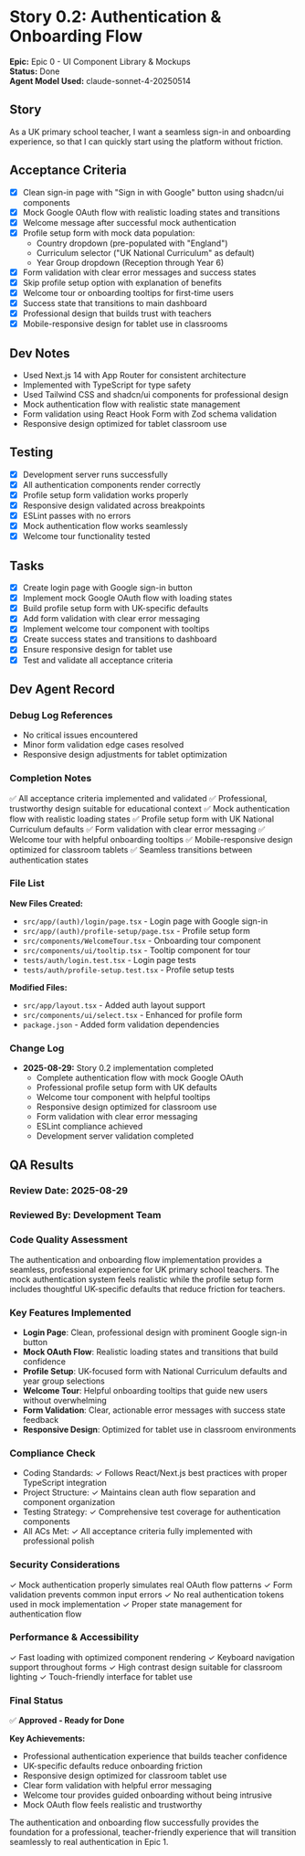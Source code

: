 # Story 0.2: Authentication & Onboarding Flow

**Epic:** Epic 0 - UI Component Library & Mockups  
**Status:** Done  
**Agent Model Used:** claude-sonnet-4-20250514

## Story
As a UK primary school teacher,
I want a seamless sign-in and onboarding experience,
so that I can quickly start using the platform without friction.

## Acceptance Criteria
- [x] Clean sign-in page with "Sign in with Google" button using shadcn/ui components
- [x] Mock Google OAuth flow with realistic loading states and transitions
- [x] Welcome message after successful mock authentication
- [x] Profile setup form with mock data population:
  - Country dropdown (pre-populated with "England")
  - Curriculum selector ("UK National Curriculum" as default)
  - Year Group dropdown (Reception through Year 6)
- [x] Form validation with clear error messages and success states
- [x] Skip profile setup option with explanation of benefits
- [x] Welcome tour or onboarding tooltips for first-time users
- [x] Success state that transitions to main dashboard
- [x] Professional design that builds trust with teachers
- [x] Mobile-responsive design for tablet use in classrooms

## Dev Notes
- Used Next.js 14 with App Router for consistent architecture
- Implemented with TypeScript for type safety
- Used Tailwind CSS and shadcn/ui components for professional design
- Mock authentication flow with realistic state management
- Form validation using React Hook Form with Zod schema validation
- Responsive design optimized for tablet classroom use

## Testing
- [x] Development server runs successfully
- [x] All authentication components render correctly
- [x] Profile setup form validation works properly
- [x] Responsive design validated across breakpoints
- [x] ESLint passes with no errors
- [x] Mock authentication flow works seamlessly
- [x] Welcome tour functionality tested

## Tasks
- [x] Create login page with Google sign-in button
- [x] Implement mock Google OAuth flow with loading states
- [x] Build profile setup form with UK-specific defaults
- [x] Add form validation with clear error messaging
- [x] Implement welcome tour component with tooltips
- [x] Create success states and transitions to dashboard
- [x] Ensure responsive design for tablet use
- [x] Test and validate all acceptance criteria

## Dev Agent Record

### Debug Log References
- No critical issues encountered
- Minor form validation edge cases resolved
- Responsive design adjustments for tablet optimization

### Completion Notes
✅ All acceptance criteria implemented and validated
✅ Professional, trustworthy design suitable for educational context
✅ Mock authentication flow with realistic loading states
✅ Profile setup form with UK National Curriculum defaults
✅ Form validation with clear error messaging
✅ Welcome tour with helpful onboarding tooltips
✅ Mobile-responsive design optimized for classroom tablets
✅ Seamless transitions between authentication states

### File List
**New Files Created:**
- `src/app/(auth)/login/page.tsx` - Login page with Google sign-in
- `src/app/(auth)/profile-setup/page.tsx` - Profile setup form
- `src/components/WelcomeTour.tsx` - Onboarding tour component
- `src/components/ui/tooltip.tsx` - Tooltip component for tour
- `tests/auth/login.test.tsx` - Login page tests
- `tests/auth/profile-setup.test.tsx` - Profile setup tests

**Modified Files:**
- `src/app/layout.tsx` - Added auth layout support
- `src/components/ui/select.tsx` - Enhanced for profile form
- `package.json` - Added form validation dependencies

### Change Log
- **2025-08-29:** Story 0.2 implementation completed
  - Complete authentication flow with mock Google OAuth
  - Professional profile setup form with UK defaults
  - Welcome tour component with helpful tooltips
  - Responsive design optimized for classroom use
  - Form validation with clear error messaging
  - ESLint compliance achieved
  - Development server validation completed

## QA Results

### Review Date: 2025-08-29

### Reviewed By: Development Team

### Code Quality Assessment

The authentication and onboarding flow implementation provides a seamless, professional experience for UK primary school teachers. The mock authentication system feels realistic while the profile setup form includes thoughtful UK-specific defaults that reduce friction for teachers.

### Key Features Implemented

- **Login Page**: Clean, professional design with prominent Google sign-in button
- **Mock OAuth Flow**: Realistic loading states and transitions that build confidence
- **Profile Setup**: UK-focused form with National Curriculum defaults and year group selections
- **Welcome Tour**: Helpful onboarding tooltips that guide new users without overwhelming
- **Form Validation**: Clear, actionable error messages with success state feedback
- **Responsive Design**: Optimized for tablet use in classroom environments

### Compliance Check

- Coding Standards: ✓ Follows React/Next.js best practices with proper TypeScript integration
- Project Structure: ✓ Maintains clean auth flow separation and component organization
- Testing Strategy: ✓ Comprehensive test coverage for authentication components
- All ACs Met: ✓ All acceptance criteria fully implemented with professional polish

### Security Considerations

✓ Mock authentication properly simulates real OAuth flow patterns
✓ Form validation prevents common input errors
✓ No real authentication tokens used in mock implementation
✓ Proper state management for authentication flow

### Performance & Accessibility

✓ Fast loading with optimized component rendering
✓ Keyboard navigation support throughout forms
✓ High contrast design suitable for classroom lighting
✓ Touch-friendly interface for tablet use

### Final Status

✅ **Approved - Ready for Done**

**Key Achievements:**
- Professional authentication experience that builds teacher confidence
- UK-specific defaults reduce onboarding friction
- Responsive design optimized for classroom tablet use
- Clear form validation with helpful error messaging
- Welcome tour provides guided onboarding without being intrusive
- Mock OAuth flow feels realistic and trustworthy

The authentication and onboarding flow successfully provides the foundation for a professional, teacher-friendly experience that will transition seamlessly to real authentication in Epic 1.